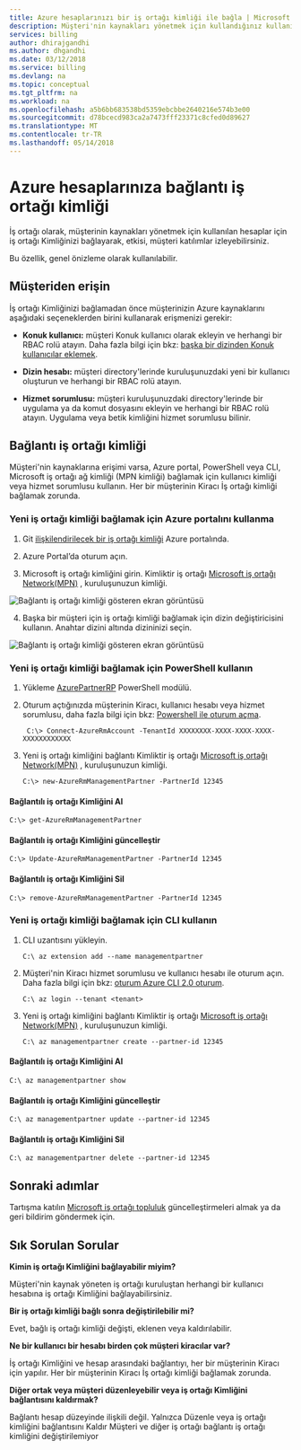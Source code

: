 ```yaml
---
title: Azure hesaplarınızı bir iş ortağı kimliği ile bağla | Microsoft Docs
description: Müşteri'nin kaynakları yönetmek için kullandığınız kullanıcı hesabı için iş ortağı kimliği bağlayarak katılımlar Azure müşteri ile izleyebilirsiniz.
services: billing
author: dhirajgandhi
ms.author: dhgandhi
ms.date: 03/12/2018
ms.service: billing
ms.devlang: na
ms.topic: conceptual
ms.tgt_pltfrm: na
ms.workload: na
ms.openlocfilehash: a5b6bb683538bd5359ebcbbe2640216e574b3e00
ms.sourcegitcommit: d78bcecd983ca2a7473fff23371c8cfed0d89627
ms.translationtype: MT
ms.contentlocale: tr-TR
ms.lasthandoff: 05/14/2018
---
```

# <a name="link-partner-id-to-your-azure-accounts"></a>Azure hesaplarınıza bağlantı iş ortağı kimliği

İş ortağı olarak, müşterinin kaynakları yönetmek için kullanılan hesaplar için iş ortağı Kimliğinizi bağlayarak, etkisi, müşteri katılımlar izleyebilirsiniz.

Bu özellik, genel önizleme olarak kullanılabilir.

## <a name="get-access-from-your-customer"></a>Müşteriden erişin

İş ortağı Kimliğinizi bağlamadan önce müşterinizin Azure kaynaklarını aşağıdaki seçeneklerden birini kullanarak erişmenizi gerekir:

- **Konuk kullanıcı:** müşteri Konuk kullanıcı olarak ekleyin ve herhangi bir RBAC rolü atayın. Daha fazla bilgi için bkz: [başka bir dizinden Konuk kullanıcılar eklemek](https://docs.microsoft.com/azure/active-directory/active-directory-b2b-what-is-azure-ad-b2b).

- **Dizin hesabı:** müşteri directory'lerinde kuruluşunuzdaki yeni bir kullanıcı oluşturun ve herhangi bir RBAC rolü atayın.

- **Hizmet sorumlusu:** müşteri kuruluşunuzdaki directory'lerinde bir uygulama ya da komut dosyasını ekleyin ve herhangi bir RBAC rolü atayın. Uygulama veya betik kimliğini hizmet sorumlusu bilinir.

## <a name="link-partner-id"></a>Bağlantı iş ortağı kimliği

Müşteri'nin kaynaklarına erişimi varsa, Azure portal, PowerShell veya CLI, Microsoft iş ortağı ağ kimliği (MPN kimliği) bağlamak için kullanıcı kimliği veya hizmet sorumlusu kullanın. Her bir müşterinin Kiracı İş ortağı kimliği bağlamak zorunda.

### <a name="use-azure-portal-to-link-new-partner-id"></a>Yeni iş ortağı kimliği bağlamak için Azure portalını kullanma

1. Git [ilişkilendirilecek bir iş ortağı kimliği](https://portal.azure.com/#blade/Microsoft_Azure_Billing/managementpartnerblade) Azure portalında.

2. Azure Portal’da oturum açın.

3. Microsoft iş ortağı kimliğini girin. Kimliktir iş ortağı [Microsoft iş ortağı Network(MPN)](https://partner.microsoft.com/) , kuruluşunuzun kimliği.

  ![Bağlantı iş ortağı kimliği gösteren ekran görüntüsü](./media/billing-link-partner-id/link-partner-ID.PNG)

4. Başka bir müşteri için iş ortağı kimliği bağlamak için dizin değiştiricisini kullanın. Anahtar dizini altında dizininizi seçin.

  ![Bağlantı iş ortağı kimliği gösteren ekran görüntüsü](./media/billing-link-partner-id/directory-switcher.png)

### <a name="use-powershell-to-link-new-partner-id"></a>Yeni iş ortağı kimliği bağlamak için PowerShell kullanın

1. Yükleme [AzurePartnerRP](https://www.powershellgallery.com/packages/AzureRM.ManagementPartner/0.1.0-preview) PowerShell modülü.

2. Oturum açtığınızda müşterinin Kiracı, kullanıcı hesabı veya hizmet sorumlusu, daha fazla bilgi için bkz: [Powershell ile oturum açma](https://docs.microsoft.com/powershell/azure/authenticate-azureps?view=azurermps-5.2.0).
 
   ```azurepowershell-interactive
    C:\> Connect-AzureRmAccount -TenantId XXXXXXXX-XXXX-XXXX-XXXX-XXXXXXXXXXXX 
   ```


3. Yeni iş ortağı kimliğini bağlantı Kimliktir iş ortağı [Microsoft iş ortağı Network(MPN)](https://partner.microsoft.com/) , kuruluşunuzun kimliği.

    ```azurepowershell-interactive
    C:\> new-AzureRmManagementPartner -PartnerId 12345 
    ```

#### <a name="get-the-linked-partner-id"></a>Bağlantılı iş ortağı Kimliğini Al
```azurepowershell-interactive
C:\> get-AzureRmManagementPartner 
```

#### <a name="update-the-linked-partner-id"></a>Bağlantılı iş ortağı Kimliğini güncelleştir
```azurepowershell-interactive
C:\> Update-AzureRmManagementPartner -PartnerId 12345 
```
#### <a name="delete-the-linked-partner-id"></a>Bağlantılı iş ortağı Kimliğini Sil
```azurepowershell-interactive
C:\> remove-AzureRmManagementPartner -PartnerId 12345 
```

### <a name="use-cli-to-link-new-partner-id"></a>Yeni iş ortağı kimliği bağlamak için CLI kullanın
1.  CLI uzantısını yükleyin.

    ```azurecli-interactive
    C:\ az extension add --name managementpartner
    ``` 

2.  Müşteri'nin Kiracı hizmet sorumlusu ve kullanıcı hesabı ile oturum açın. Daha fazla bilgi için bkz: [oturum Azure CLI 2.0 oturum](https://docs.microsoft.com/cli/azure/authenticate-azure-cli?view=azure-cli-latest).

    ```azurecli-interactive
    C:\ az login --tenant <tenant>
    ``` 

3.  Yeni iş ortağı kimliğini bağlantı Kimliktir iş ortağı [Microsoft iş ortağı Network(MPN)](https://partner.microsoft.com/) , kuruluşunuzun kimliği.

     ```azurecli-interactive
     C:\ az managementpartner create --partner-id 12345
      ```  

#### <a name="get-the-linked-partner-id"></a>Bağlantılı iş ortağı Kimliğini Al
```azurecli-interactive
C:\ az managementpartner show
``` 

#### <a name="update-the-linked-partner-id"></a>Bağlantılı iş ortağı Kimliğini güncelleştir
```azurecli-interactive
C:\ az managementpartner update --partner-id 12345
``` 

#### <a name="delete-the-linked-partner-id"></a>Bağlantılı iş ortağı Kimliğini Sil
```azurecli-interactive
C:\ az managementpartner delete --partner-id 12345
``` 

## <a name="next-steps"></a>Sonraki adımlar

Tartışma katılın [Microsoft iş ortağı topluluk](https://aka.ms/PALdiscussion) güncelleştirmeleri almak ya da geri bildirim göndermek için.

## <a name="frequently-asked-questions"></a>Sık Sorulan Sorular

**Kimin iş ortağı Kimliğini bağlayabilir miyim?**

Müşteri'nin kaynak yöneten iş ortağı kuruluştan herhangi bir kullanıcı hesabına iş ortağı Kimliğini bağlayabilirsiniz.

**Bir iş ortağı kimliği bağlı sonra değiştirilebilir mi?**

Evet, bağlı iş ortağı kimliği değişti, eklenen veya kaldırılabilir.

**Ne bir kullanıcı bir hesabı birden çok müşteri kiracılar var?**

İş ortağı Kimliğini ve hesap arasındaki bağlantıyı, her bir müşterinin Kiracı için yapılır.  Her bir müşterinin Kiracı İş ortağı kimliği bağlamak zorunda.

**Diğer ortak veya müşteri düzenleyebilir veya iş ortağı Kimliğini bağlantısını kaldırmak?**

Bağlantı hesap düzeyinde ilişkili değil. Yalnızca Düzenle veya iş ortağı kimliğini bağlantısını Kaldır Müşteri ve diğer iş ortağı bağlantı iş ortağı kimliğini değiştirilemiyor 
